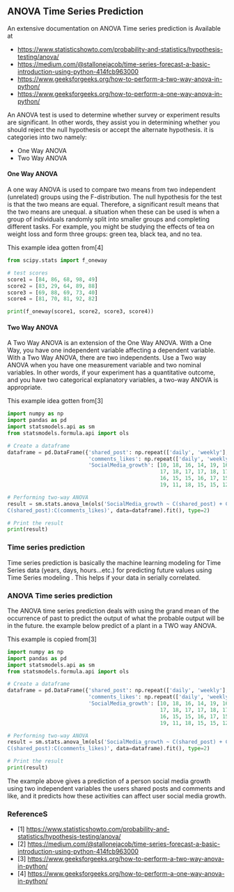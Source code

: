 ## ANOVA Time Series Prediction

An extensive documentation on ANOVA Time series prediction is Available at
*  <https://www.statisticshowto.com/probability-and-statistics/hypothesis-testing/anova/>
*  <https://medium.com/@stallonejacob/time-series-forecast-a-basic-introduction-using-python-414fcb963000>
*  <https://www.geeksforgeeks.org/how-to-perform-a-two-way-anova-in-python/>
*  <https://www.geeksforgeeks.org/how-to-perform-a-one-way-anova-in-python/>

An ANOVA test is used to determine whether survey or 
experiment results are significant. In other words, they 
assist you in determining whether you should reject the 
null hypothesis or accept the alternate hypothesis. it 
is categories into two namely:

* One Way ANOVA
* Two Way ANOVA


#### One Way ANOVA 

A one way ANOVA is used to compare two means from two 
independent (unrelated) groups using the F-distribution. 
The null hypothesis for the test is that the two means are 
equal. Therefore, a significant result means that the two 
means are unequal. a situation when these can be used is when 
a group of individuals randomly split into smaller groups and 
completing different tasks. For example, you might be studying 
the effects of tea on weight loss and form three groups: green tea, 
black tea, and no tea.

This example idea gotten from[4]
``` python
from scipy.stats import f_oneway

# test scores
score1 = [84, 86, 68, 98, 49]
score2 = [83, 29, 64, 89, 88]
score3 = [69, 88, 69, 73, 40]
score4 = [81, 70, 81, 92, 82]

print(f_oneway(score1, score2, score3, score4))
```

#### Two Way ANOVA

A Two Way ANOVA is an extension of the One Way ANOVA. With a 
One Way, you have one independent variable affecting a dependent 
variable. With a Two Way ANOVA, there are two independents. Use a 
Two way ANOVA when you have one measurement variable  and two nominal 
variables. In other words, if your experiment has a quantitative outcome, 
and you have two categorical explanatory variables, a two-way ANOVA is
appropriate.

This example idea gotten from[3]
``` python
import numpy as np
import pandas as pd
import statsmodels.api as sm
from statsmodels.formula.api import ols

# Create a dataframe
dataframe = pd.DataFrame({'shared_post': np.repeat(['daily', 'weekly'], 15),
                          'comments_likes': np.repeat(['daily', 'weekly'], 15),
                          'SocialMedia_growth': [10, 18, 16, 14, 19, 16, 18, 14,
                                                 17, 18, 17, 17, 18, 17, 19, 11,
                                                 16, 15, 15, 16, 17, 15, 16, 15,
                                                 19, 11, 18, 15, 15, 12]})

# Performing two-way ANOVA
result = sm.stats.anova_lm(ols('SocialMedia_growth ~ C(shared_post) + C(comments_likes) +\
C(shared_post):C(comments_likes)', data=dataframe).fit(), type=2)

# Print the result
print(result)
```

### Time series prediction
Time series prediction is basically the machine learning 
modeling for Time Series data (years, days, hours…etc.)
for predicting future values using Time Series modeling .
This helps if your data in serially correlated.


### ANOVA Time series prediction

The ANOVA time series prediction deals with using the grand 
mean of the occurrence of past to predict the output of what 
the probable output will be in the future. the example below 
predict of a plant in a TWO way ANOVA.

This example is copied from[3]
``` python
import numpy as np
import pandas as pd
import statsmodels.api as sm
from statsmodels.formula.api import ols

# Create a dataframe
dataframe = pd.DataFrame({'shared_post': np.repeat(['daily', 'weekly'], 15),
                          'comments_likes': np.repeat(['daily', 'weekly'], 15),
                          'SocialMedia_growth': [10, 18, 16, 14, 19, 16, 18, 14,
                                                 17, 18, 17, 17, 18, 17, 19, 11,
                                                 16, 15, 15, 16, 17, 15, 16, 15,
                                                 19, 11, 18, 15, 15, 12]})

# Performing two-way ANOVA
result = sm.stats.anova_lm(ols('SocialMedia_growth ~ C(shared_post) + C(comments_likes) +\
C(shared_post):C(comments_likes)', data=dataframe).fit(), type=2)

# Print the result
print(result)
```

The example above gives a prediction of a person social media growth 
using two independent variables the users shared posts and comments and like,
and it predicts how these activities can affect user social media growth.


### ReferenceS

* [1] <https://www.statisticshowto.com/probability-and-statistics/hypothesis-testing/anova/>
* [2] <https://medium.com/@stallonejacob/time-series-forecast-a-basic-introduction-using-python-414fcb963000>
* [3] <https://www.geeksforgeeks.org/how-to-perform-a-two-way-anova-in-python/>
* [4] <https://www.geeksforgeeks.org/how-to-perform-a-one-way-anova-in-python/>